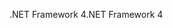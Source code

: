 <span data-ttu-id="82704-101">.NET Framework 4</span><span class="sxs-lookup"><span data-stu-id="82704-101">.NET Framework 4</span></span>